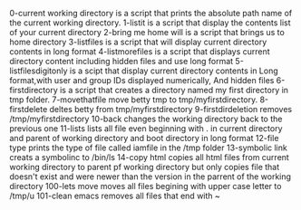 0-current working directory is a script that prints the absolute path name of the current working directory.
1-listit is a script that display the contents list of your current directory
2-bring me home will is a script that brings us to home directory
3-listfiles is a script that will display current directory contents in long format
4-listmorefiles is a script that displays current directory content including hidden files and use long format
5-listfilesdigitonly is a scipt that display current directory contents in Long format,with user and group IDs displayed numerically, And hidden files
6-firstdirectory is a script that creates a directory named my first directory in tmp folder.
7-movethatfile move betty tmp to tmp/myfirstdirectory.
8-firstdelete deltes betty from tmp/myfirstdirectory
9-firstdirdeletion removes /tmp/myfirstdirectory
10-back changes the working directory back to the previous one
11-lists lists all file even beginning with . in current directory and parent of working directory and boot directory in long format
12-file type prints the type of file called iamfile in the /tmp folder
13-symbolic link creats a symbolinc to /bin/ls
14-copy html copies all html files from current working directory to parent pf working directory but only copies file that doesn't exist and were newer than the version in the parrent of the working directory
100-lets move moves all files begining with upper case letter to /tmp/u
101-clean emacs removes all files that end with ~

